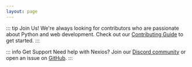 ```yaml
---
layout: page
---
```

<script setup>
import {
  VPTeamPage,
  VPTeamPageTitle,
  VPTeamMembers,
  VPTeamPageSection
} from 'vitepress/theme'

const coreTeam = [
  {
    avatar: 'https://avatars.githubusercontent.com/u/144450118?v=4',
    name: "Dunamix",
    title: 'Creator | Lead Developer',
    desc: 'Core architect and maintainer of Nexios. Focused on async performance and clean architecture.',
    links: [
      { icon: 'github', link: 'https://github.com/TechWithDunamix' },
      { icon: 'twitter', link: 'https://twitter.com/mrdunamix' }
    ],
    sponsor: 'https://github.com/sponsors/TechWithDunamix'
  }
]

const maintainers = [
  {
    avatar: 'https://avatars.githubusercontent.com/u/55154055?v=4',
    name: "Mohammed Al-Ameen",
    title: 'Core Developer',
    desc: 'Leads database integration and authentication systems development.',
    links: [
      { icon: 'github', link: 'https://github.com/struckchure' },
      { icon: 'twitter', link: 'https://x.com/struckchure' }
    ]
  }
]

const emeriti = [
  // Past team members who made significant contributions
]
</script>

<VPTeamPage>
  <VPTeamPageTitle>
    <template #title>
      Our Team
    </template>
    <template #lead>
      The development of Nexios is guided by an experienced team of developers who are passionate about building fast, clean, and developer-friendly web frameworks. The project thrives thanks to contributions from our amazing community.
    </template>
  </VPTeamPageTitle>

  <VPTeamPageSection>
    <template #title>Core Team</template>
    <template #lead>The core development team behind Nexios.</template>
    <template #members>
      <VPTeamMembers size="medium" :members="coreTeam" />
    </template>
  </VPTeamPageSection>

  <VPTeamPageSection>
    <template #title>Maintainers</template>
    <template #lead>Active maintainers helping to ensure Nexios's continued development and success.</template>
    <template #members>
      <VPTeamMembers size="medium" :members="maintainers" />
    </template>
  </VPTeamPageSection>

  
</VPTeamPage>

<style scoped>
.content {
  padding: 0 24px;
}

.partner-benefits {
  margin: 24px 0;
  padding: 24px;
  border-radius: 8px;
  background-color: var(--vp-c-bg-soft);
}

.partner-benefits h4 {
  margin-top: 0;
}

.partner-benefits ul {
  padding-left: 20px;
}
</style>

::: tip Join Us!
We're always looking for contributors who are passionate about Python and web development. Check out our [Contributing Guide](/contributing/) to get started.
:::

::: info Get Support
Need help with Nexios? Join our [Discord community](https://discord.gg/nexios) or open an issue on [GitHub](https://github.com/nexios-labs/nexios/issues).
:::